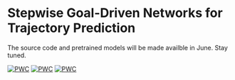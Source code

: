 # Stepwise Goal-Driven Networks for Trajectory Prediction

The source code and pretrained models will be made availble in June. Stay tuned.

[![PWC](https://img.shields.io/endpoint.svg?url=https://paperswithcode.com/badge/stepwise-goal-driven-networks-for-trajectory/trajectory-prediction-on-ethucy)](https://paperswithcode.com/sota/trajectory-prediction-on-ethucy?p=stepwise-goal-driven-networks-for-trajectory)
[![PWC](https://img.shields.io/endpoint.svg?url=https://paperswithcode.com/badge/stepwise-goal-driven-networks-for-trajectory/trajectory-prediction-on-jaad)](https://paperswithcode.com/sota/trajectory-prediction-on-jaad?p=stepwise-goal-driven-networks-for-trajectory)
[![PWC](https://img.shields.io/endpoint.svg?url=https://paperswithcode.com/badge/stepwise-goal-driven-networks-for-trajectory/trajectory-prediction-on-pie)](https://paperswithcode.com/sota/trajectory-prediction-on-pie?p=stepwise-goal-driven-networks-for-trajectory)
